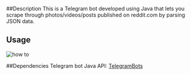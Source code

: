 ##Description
This is a Telegram bot developed using Java that lets you scrape through photos/videos/posts published on reddit.com 
by parsing JSON data.

## Usage

![how to]()

##Dependencies
Telegram bot Java API: [TelegramBots](https://github.com/rubenlagus/TelegramBotshttps://github.com/rubenlagus/TelegramBots)
 







